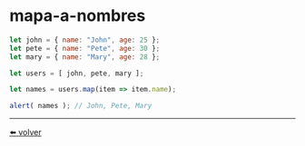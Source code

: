 # mapa-a-nombres

````js
let john = { name: "John", age: 25 };
let pete = { name: "Pete", age: 30 };
let mary = { name: "Mary", age: 28 };

let users = [ john, pete, mary ];

let names = users.map(item => item.name);

alert( names ); // John, Pete, Mary
````

---
[⬅️ volver](https://github.com/VictorHugoAguilar/javascript-interview-questions-explained/blob/main/theory/data-types/array-methods/readme.md#mapa-a-nombres)
